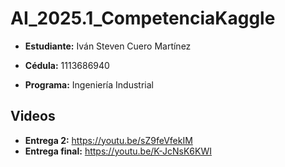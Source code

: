 # AI_2025.1_CompetenciaKaggle

* **Estudiante:** Iván Steven Cuero Martínez

* **Cédula:** 1113686940

* **Programa:** Ingeniería Industrial


## Videos

* **Entrega 2:** https://youtu.be/sZ9feVfekIM
* **Entrega final:** https://youtu.be/K-JcNsK6KWI
